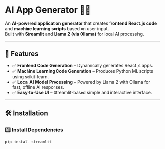# AI App Generator 🧠🚀  

An **AI-powered application generator** that creates **frontend React.js code** and **machine learning scripts** based on user input.  
Built with **Streamlit** and **Llama 2 (via Ollama)** for local AI processing.  

---

## 📌 Features  

- ✅ **Frontend Code Generation** – Dynamically generates React.js apps.  
- ✅ **Machine Learning Code Generation** – Produces Python ML scripts using scikit-learn.  
- ✅ **Local AI Model Processing** – Powered by Llama 2 with Ollama for fast, offline AI responses.  
- ✅ **Easy-to-Use UI** – Streamlit-based simple and interactive interface.  

---

## 🛠 Installation  

### 1️⃣ Install Dependencies  
```sh
pip install streamlit
